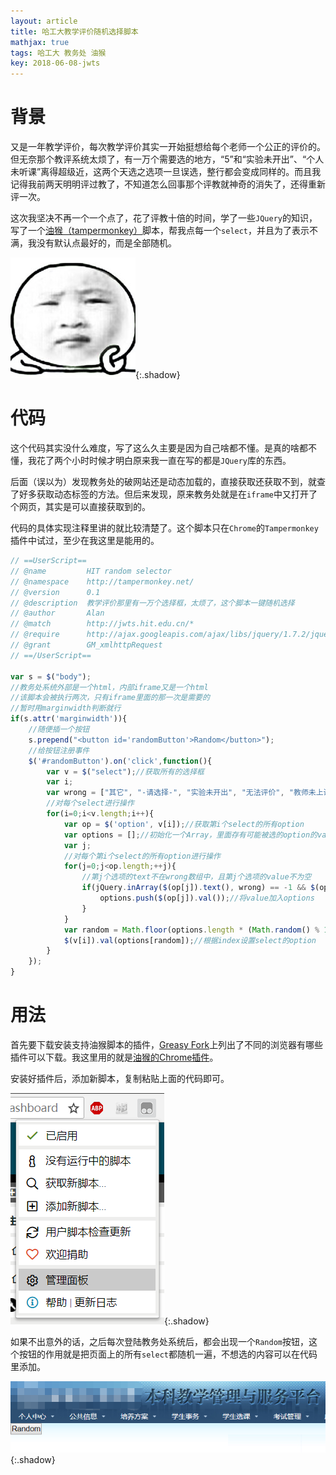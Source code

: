 ```yaml
---
layout: article
title: 哈工大教学评价随机选择脚本
mathjax: true
tags: 哈工大 教务处 油猴
key: 2018-06-08-jwts
---
```


# 背景

又是一年教学评价，每次教学评价其实一开始挺想给每个老师一个公正的评价的。但无奈那个教评系统太烦了，有一万个需要选的地方，“5”和“实验未开出”、“个人未听课”离得超级近，这两个天选之选项一旦误选，整行都会变成同样的。而且我记得我前两天明明评过教了，不知道怎么回事那个评教就神奇的消失了，还得重新评一次。

这次我坚决不再一个一个点了，花了评教十倍的时间，学了一些`JQuery`的知识，写了一个[油猴（tampermonkey）](http://tampermonkey.net/)脚本，帮我点每一个`select`，并且为了表示不满，我没有默认点最好的，而是全部随机。

![无奈](/assets/images/无奈.jpg){:.shadow}

<!--more-->

# 代码

这个代码其实没什么难度，写了这么久主要是因为自己啥都不懂。是真的啥都不懂，我花了两个小时时候才明白原来我一直在写的都是`JQuery`库的东西。

后面（误以为）发现教务处的破网站还是动态加载的，直接获取还获取不到，就查了好多获取动态标签的方法。但后来发现，原来教务处就是在`iframe`中又打开了个网页，其实是可以直接获取到的。

代码的具体实现注释里讲的就比较清楚了。这个脚本只在`Chrome`的`Tampermonkey`插件中试过，至少在我这里是能用的。

```js
// ==UserScript==
// @name         HIT random selector
// @namespace    http://tampermonkey.net/
// @version      0.1
// @description  教学评价那里有一万个选择框，太烦了，这个脚本一键随机选择
// @author       Alan
// @match        http://jwts.hit.edu.cn/*
// @require      http://ajax.googleapis.com/ajax/libs/jquery/1.7.2/jquery.min.js
// @grant        GM_xmlhttpRequest
// ==/UserScript==

var s = $("body");
//教务处系统外部是一个html，内部iframe又是一个html
//该脚本会被执行两次，只有iframe里面的那一次是需要的
//暂时用marginwidth判断就行
if(s.attr('marginwidth')){
    //随便插一个按钮
    s.prepend("<button id='randomButton'>Random</button>");
    //给按钮注册事件
    $('#randomButton').on('click',function(){
        var v = $("select");//获取所有的选择框
        var i;
        var wrong = ["其它", "-请选择-", "实验未开出", "无法评价", "教师未上课", "个人未听课"];//这里存储所有不想选的选项，如果你不想给1分，2分什么的，也可以加进去
        //对每个select进行操作
        for(i=0;i<v.length;i++){
            var op = $('option', v[i]);//获取第i个select的所有option
            var options = [];//初始化一个Array，里面存有可能被选的option的value
            var j;
            //对每个第i个select的所有option进行操作
            for(j=0;j<op.length;++j){
                //第j个选项的text不在wrong数组中，且第j个选项的value不为空
                if(jQuery.inArray($(op[j]).text(), wrong) == -1 && $(op[j]).val().length>0){
                    options.push($(op[j]).val());//将value加入options
                }
            }
            var random = Math.floor(options.length * (Math.random() % 1));//随机一个index
            $(v[i]).val(options[random]);//根据index设置select的option
        }
    });
}

```

# 用法

首先要下载安装支持油猴脚本的插件，[Greasy Fork](https://greasyfork.org/zh-CN)上列出了不同的浏览器有哪些插件可以下载。我这里用的就是[油猴的Chrome插件](https://chrome.google.com/webstore/detail/tampermonkey/dhdgffkkebhmkfjojejmpbldmpobfkfo)。

安装好插件后，添加新脚本，复制粘贴上面的代码即可。

![无奈](/assets/images/jwts1.png){:.shadow}

如果不出意外的话，之后每次登陆教务处系统后，都会出现一个`Random`按钮，这个按钮的作用就是把页面上的所有`select`都随机一遍，不想选的内容可以在代码里添加。

![无奈](/assets/images/jwts2.png){:.shadow}
